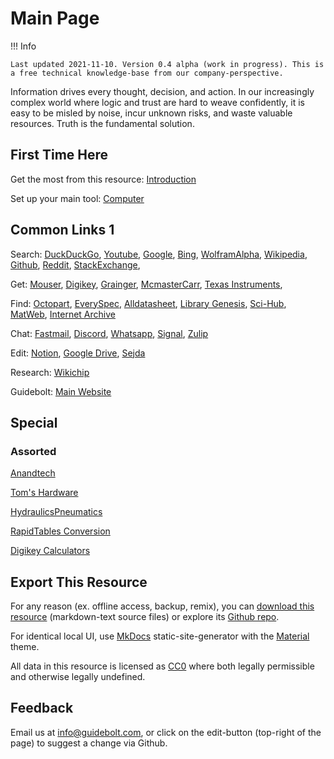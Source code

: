 # Main Page

!!! Info
	
	Last updated 2021-11-10. Version 0.4 alpha (work in progress). This is a free technical knowledge-base from our company-perspective.
	
Information drives every thought, decision, and action. In our increasingly complex world where logic and trust are hard to weave confidently, it is easy to be misled by noise, incur unknown risks, and waste valuable resources. Truth is the fundamental solution.	

## First Time Here

Get the most from this resource: [Introduction](/intro)

Set up your main tool: [Computer](/computer)

## Common Links 1

Search:
[DuckDuckGo](https://duckduckgo.com/),
[Youtube](https://www.youtube.com/),
[Google](https://www.google.com/),
[Bing](https://www.bing.com),
[WolframAlpha](https://www.wolframalpha.com/),
[Wikipedia](https://en.wikipedia.org),
[Github](https://github.com/),
[Reddit](https://www.reddit.com/),
[StackExchange](https://stackexchange.com/),

Get:
[Mouser](https://www.mouser.ca/),
[Digikey](https://www.digikey.ca/),
[Grainger](https://www.grainger.ca),
[McmasterCarr](https://www.mcmaster.com/),
[Texas Instruments](https://www.ti.com/),

Find: 
[Octopart](https://octopart.com/),
[EverySpec](http://everyspec.com/),
[Alldatasheet](https://www.alldatasheet.com/), 
[Library Genesis](https://libgen.is/), 
[Sci-Hub](https://sci-hub.st/),
[MatWeb](http://www.matweb.com/),
[Internet Archive](https://archive.org/)

Chat:
[Fastmail](https://www.fastmail.com),
[Discord](https://discord.com/),
[Whatsapp](https://www.whatsapp.com/),
[Signal](https://signal.org),
[Zulip](https://zulip.com/)

Edit: 
[Notion](https://www.notion.so/),
[Google Drive](https://drive.google.com),
[Sejda](https://www.sejda.com/)

Research:
[Wikichip](https://en.wikichip.org/wiki/WikiChip)

Guidebolt:
[Main Website](https://guidebolt.com/)

## Special



### Assorted

[Anandtech](https://www.anandtech.com/)

[Tom's Hardware](https://www.tomshardware.com/)

[HydraulicsPneumatics](https://www.hydraulicspneumatics.com/)

[RapidTables Conversion](https://www.rapidtables.com/convert/index.html)

[Digikey Calculators](https://www.digikey.ca/en/resources/online-conversion-calculators)

## Export This Resource

For any reason (ex. offline access, backup, remix), you can [download this resource](https://github.com/Guidebolt/knowledge/archive/master.zip) (markdown-text source files) or explore its [Github repo](https://github.com/guidebolt/knowledge/).

For identical local UI, use [MkDocs](https://www.mkdocs.org/) static-site-generator with the [Material](https://squidfunk.github.io/mkdocs-material/) theme.

All data in this resource is licensed as [CC0](https://creativecommons.org/publicdomain/zero/1.0/) where both legally permissible and otherwise legally undefined.

## Feedback

Email us at [info@guidebolt.com](mailto:info@guidebolt.com), or click on the edit-button (top-right of the page) to suggest a change via Github.

